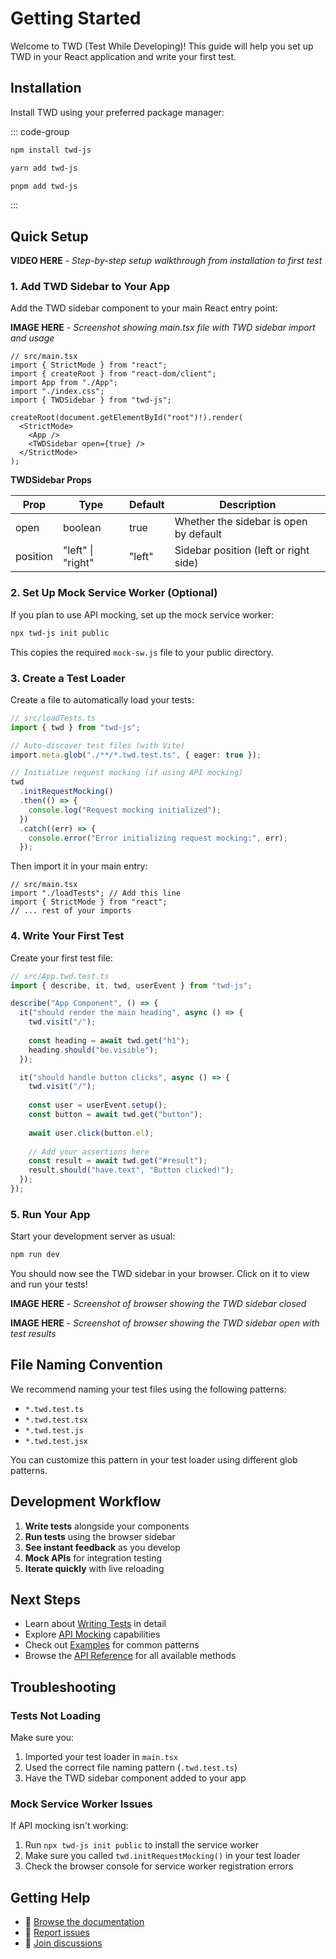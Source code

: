 # Getting Started

Welcome to TWD (Test While Developing)! This guide will help you set up TWD in your React application and write your first test.

## Installation

Install TWD using your preferred package manager:

::: code-group

```bash [npm]
npm install twd-js
```

```bash [yarn]
yarn add twd-js
```

```bash [pnpm]
pnpm add twd-js
```

:::

## Quick Setup

**VIDEO HERE** - *Step-by-step setup walkthrough from installation to first test*

### 1. Add TWD Sidebar to Your App

Add the TWD sidebar component to your main React entry point:

**IMAGE HERE** - *Screenshot showing main.tsx file with TWD sidebar import and usage*

```tsx
// src/main.tsx
import { StrictMode } from "react";
import { createRoot } from "react-dom/client";
import App from "./App";
import "./index.css";
import { TWDSidebar } from "twd-js";

createRoot(document.getElementById("root")!).render(
  <StrictMode>
    <App />
    <TWDSidebar open={true} />
  </StrictMode>
);
```


**TWDSidebar Props**

| Prop      | Type                | Default | Description                                 |
|-----------|---------------------|---------|---------------------------------------------|
| open      | boolean             | true    | Whether the sidebar is open by default       |
| position  | "left" \| "right"   | "left" | Sidebar position (left or right side)       |

### 2. Set Up Mock Service Worker (Optional)

If you plan to use API mocking, set up the mock service worker:

```bash
npx twd-js init public
```

This copies the required `mock-sw.js` file to your public directory.

### 3. Create a Test Loader

Create a file to automatically load your tests:

```ts
// src/loadTests.ts
import { twd } from "twd-js";

// Auto-discover test files (with Vite)
import.meta.glob("./**/*.twd.test.ts", { eager: true });

// Initialize request mocking (if using API mocking)
twd
  .initRequestMocking()
  .then(() => {
    console.log("Request mocking initialized");
  })
  .catch((err) => {
    console.error("Error initializing request mocking:", err);
  });
```

Then import it in your main entry:

```tsx
// src/main.tsx
import "./loadTests"; // Add this line
import { StrictMode } from "react";
// ... rest of your imports
```

### 4. Write Your First Test

Create your first test file:

```ts
// src/App.twd.test.ts
import { describe, it, twd, userEvent } from "twd-js";

describe("App Component", () => {
  it("should render the main heading", async () => {
    twd.visit("/");
    
    const heading = await twd.get("h1");
    heading.should("be.visible");
  });

  it("should handle button clicks", async () => {
    twd.visit("/");
    
    const user = userEvent.setup();
    const button = await twd.get("button");
    
    await user.click(button.el);
    
    // Add your assertions here
    const result = await twd.get("#result");
    result.should("have.text", "Button clicked!");
  });
});
```

### 5. Run Your App

Start your development server as usual:

```bash
npm run dev
```

You should now see the TWD sidebar in your browser. Click on it to view and run your tests!

**IMAGE HERE** - *Screenshot of browser showing the TWD sidebar closed*

**IMAGE HERE** - *Screenshot of browser showing the TWD sidebar open with test results*


## File Naming Convention

We recommend naming your test files using the following patterns:

- `*.twd.test.ts`
- `*.twd.test.tsx`  
- `*.twd.test.js`
- `*.twd.test.jsx`

You can customize this pattern in your test loader using different glob patterns.

## Development Workflow

1. **Write tests** alongside your components
2. **Run tests** using the browser sidebar
3. **See instant feedback** as you develop
4. **Mock APIs** for integration testing
5. **Iterate quickly** with live reloading

## Next Steps

- Learn about [Writing Tests](/writing-tests) in detail
- Explore [API Mocking](/api-mocking) capabilities  
- Check out [Examples](/examples/) for common patterns
- Browse the [API Reference](/api/) for all available methods

## Troubleshooting

### Tests Not Loading

Make sure you:
1. Imported your test loader in `main.tsx`
2. Used the correct file naming pattern (`.twd.test.ts`)
3. Have the TWD sidebar component added to your app

### Mock Service Worker Issues

If API mocking isn't working:
1. Run `npx twd-js init public` to install the service worker
2. Make sure you called `twd.initRequestMocking()` in your test loader
3. Check the browser console for service worker registration errors

## Getting Help

- 📖 [Browse the documentation](/api/)
- 🐛 [Report issues](https://github.com/BRIKEV/twd/issues)
- 💬 [Join discussions](https://github.com/BRIKEV/twd/discussions)

